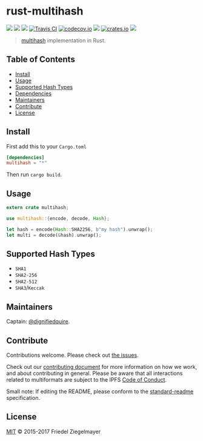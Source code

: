# rust-multihash

[![](https://img.shields.io/badge/made%20by-Protocol%20Labs-blue.svg?style=flat-square)](http://ipn.io)
[![](https://img.shields.io/badge/project-multiformats-blue.svg?style=flat-square)](https://github.com/multiformats/multiformats)
[![](https://img.shields.io/badge/freenode-%23ipfs-blue.svg?style=flat-square)](https://webchat.freenode.net/?channels=%23ipfs)
[![Travis CI](https://img.shields.io/travis/multiformats/rust-multihash.svg?style=flat-square&branch=master)](https://travis-ci.org/multiformats/rust-multihash)
[![codecov.io](https://img.shields.io/codecov/c/github/multiformats/rust-multihash.svg?style=flat-square&branch=master)](https://codecov.io/github/multiformats/rust-multihash?branch=master)
[![](https://img.shields.io/badge/rust-docs-blue.svg?style=flat-square)](https://docs.rs/multihash/)
[![crates.io](https://img.shields.io/badge/crates.io-v0.4.0-orange.svg?style=flat-square )](https://crates.io/crates/multihash)
[![](https://img.shields.io/badge/readme%20style-standard-brightgreen.svg?style=flat-square)](https://github.com/RichardLitt/standard-readme)

> [multihash](https://github.com/multiformats/multihash) implementation in Rust.

## Table of Contents

- [Install](#install)
- [Usage](#usage)
- [Supported Hash Types](#supported-hash-types)
- [Dependencies](#dependencies)
- [Maintainers](#maintainers)
- [Contribute](#contribute)
- [License](#license)

## Install

First add this to your `Cargo.toml`

```toml
[dependencies]
multihash = "*"
```

Then run `cargo build`.

## Usage

```rust
extern crate multihash;

use multihash::{encode, decode, Hash};

let hash = encode(Hash::SHA2256, b"my hash").unwrap();
let multi = decode(&hash).unwrap();
```

## Supported Hash Types

* `SHA1`
* `SHA2-256`
* `SHA2-512`
* `SHA3`/`Keccak`

## Maintainers

Captain: [@dignifiedquire](https://github.com/dignifiedquire).

## Contribute

Contributions welcome. Please check out [the issues](https://github.com/multiformats/rust-multihash/issues).

Check out our [contributing document](https://github.com/multiformats/multiformats/blob/master/contributing.md) for more information on how we work, and about contributing in general. Please be aware that all interactions related to multiformats are subject to the IPFS [Code of Conduct](https://github.com/ipfs/community/blob/master/code-of-conduct.md).

Small note: If editing the README, please conform to the [standard-readme](https://github.com/RichardLitt/standard-readme) specification.


## License

[MIT](LICENSE) © 2015-2017 Friedel Ziegelmayer
